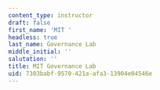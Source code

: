 ```yaml
---
content_type: instructor
draft: false
first_name: 'MIT '
headless: true
last_name: Governance Lab
middle_initial: ''
salutation: ''
title: MIT Governance Lab
uid: 7303babf-9570-421a-afa3-13904e04546e
---
```


